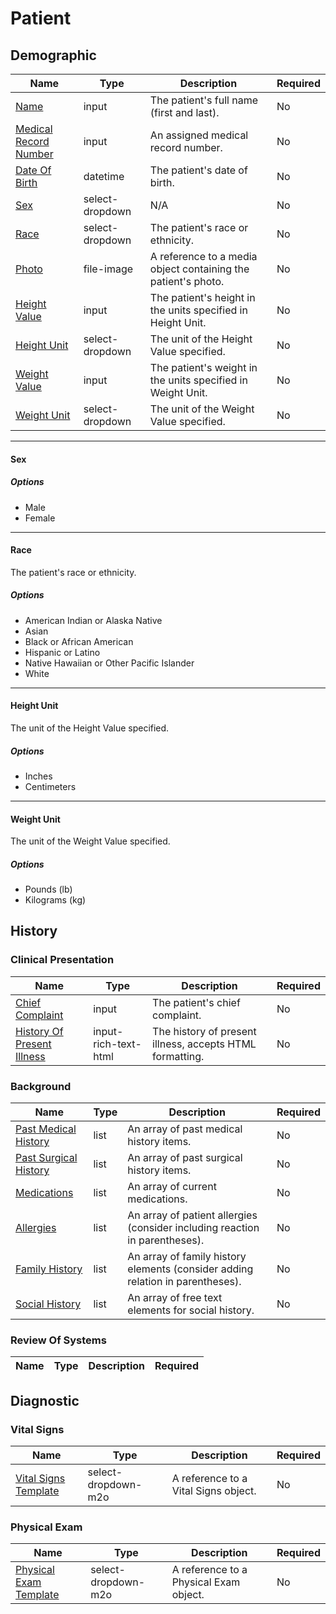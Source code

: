 # Patient

## Demographic

| Name | Type | Description | Required |
| --- | --- | --- | --- |
| [Name](Name) | input | The patient's full name (first and last). | No |
| [Medical Record Number](Medical-Record-Number) | input | An assigned medical record number. | No |
| [Date Of Birth](Date-Of-Birth) | datetime | The patient's date of birth. | No |
| [Sex](Sex) | select-dropdown | N/A | No |
| [Race](Race) | select-dropdown | The patient's race or ethnicity. | No |
| [Photo](Photo) | file-image | A reference to a media object containing the patient's photo. | No |
| [Height Value](Height-Value) | input | The patient's height in the units specified in Height Unit. | No |
| [Height Unit](Height-Unit) | select-dropdown | The unit of the Height Value specified. | No |
| [Weight Value](Weight-Value) | input | The patient's weight in the units specified in Weight Unit. | No |
| [Weight Unit](Weight-Unit) | select-dropdown | The unit of the Weight Value specified. | No |

---

#### Sex



##### Options

- Male
- Female

---

#### Race

The patient's race or ethnicity.

##### Options

- American Indian or Alaska Native
- Asian
- Black or African American
- Hispanic or Latino
- Native Hawaiian or Other Pacific Islander
- White

---

#### Height Unit

The unit of the Height Value specified.

##### Options

- Inches
- Centimeters

---

#### Weight Unit

The unit of the Weight Value specified.

##### Options

- Pounds (lb)
- Kilograms (kg)
## History

### Clinical Presentation

| Name | Type | Description | Required |
| --- | --- | --- | --- |
| [Chief Complaint](Chief-Complaint) | input | The patient's chief complaint. | No |
| [History Of Present Illness](History-Of-Present-Illness) | input-rich-text-html | The history of present illness, accepts HTML formatting. | No |
### Background

| Name | Type | Description | Required |
| --- | --- | --- | --- |
| [Past Medical History](Past-Medical-History) | list | An array of past medical history items.  | No |
| [Past Surgical History](Past-Surgical-History) | list | An array of past surgical history items.  | No |
| [Medications](Medications) | list | An array of current medications. | No |
| [Allergies](Allergies) | list | An array of patient allergies (consider including reaction in parentheses). | No |
| [Family History](Family-History) | list | An array of family history elements (consider adding relation in parentheses). | No |
| [Social History](Social-History) | list | An array of free text elements for social history. | No |
### Review Of Systems

| Name | Type | Description | Required |
| --- | --- | --- | --- |
## Diagnostic

### Vital Signs

| Name | Type | Description | Required |
| --- | --- | --- | --- |
| [Vital Signs Template](Vital-Signs-Template) | select-dropdown-m2o | A reference to a Vital Signs object. | No |
### Physical Exam

| Name | Type | Description | Required |
| --- | --- | --- | --- |
| [Physical Exam Template](Physical-Exam-Template) | select-dropdown-m2o | A reference to a Physical Exam object. | No |
